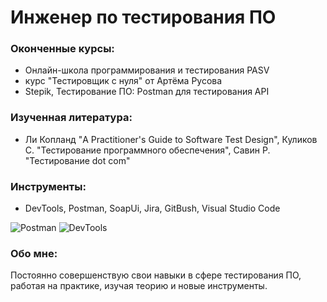 # Инженер по тестирования ПО

### Оконченные курсы:
- Онлайн-школа программирования и тестирования PASV
- курс "Тестировщик с нуля" от Артёма Русова
- Stepik, Тестирование ПО: Postman для тестирования API

### Изученная литература:
- Ли Копланд "A Practitioner's Guide to Software Test Design", Куликов С. "Тестирование программного обеспечения", Савин Р. "Tecтирование dot com"

### Инструменты:
- DevTools, Postman, SoapUi, Jira, GitBush, Visual Studio Code

![Postman](https://img.shields.io/badge/Postman-000000?style=for-the-badge&logo=postman)
![DevTools](https://img.shields.io/badge/DevTools-000000?style=for-the-badge&logo=google)

### Обо мне:
Постоянно совершенствую свои навыки в сфере тестирования ПО, работая на практике, изучая теорию и новые инструменты.
